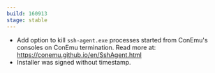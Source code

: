 ```yaml
---
build: 160913
stage: stable
---
```


* Add option to kill `ssh-agent.exe` processes started from ConEmu's consoles
  on ConEmu termination. Read more at: https://conemu.github.io/en/SshAgent.html
* Installer was signed without timestamp.
